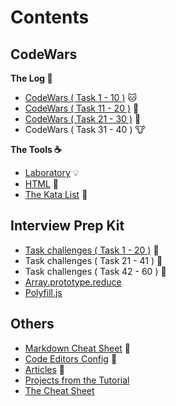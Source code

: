 # Contents

## CodeWars
**The Log :orange_book:**

- [CodeWars ( Task 1 - 10 )](./1\)%20CodeWars.js) :cat:
- [CodeWars ( Task 11 - 20 )](./2\)%20CodeWars.js) :hamster:
- [CodeWars ( Task 21 - 30 )](./3\)%20CodeWars.js) :frog:
- CodeWars ( Task 31 - 40 ) :cow:

**The Tools :coffee:**

- [Laboratory](./Laboratory.js) :bulb:
- [HTML](./index.html) :fax:
- [The Kata List](./Kata.txt) :paperclip:

## Interview Prep Kit

- [Task challenges ( Task 1 - 20 )](./1\)%20Task%20Challanges.js) :camel:
- Task challenges ( Task 21 - 41 ) :bear:
- Task challenges ( Task 42 - 60 ) :monkey:
- [Array.prototype.reduce](./MDN%20Array.prototype.reduce.js)
- [Polyfill.js](./Polyfill.js)

## Others

- [Markdown Cheat Sheet](./markdownCheatSheet.md) :eyes:
- [Code Editors Config](./code-editors/README.md) :wrench:
- [Articles](./articles/README.md) :newspaper:
- [Projects from the Tutorial](./projects-from-the-tutorial/)
- [The Cheat Sheet](./cheatsheet/)
